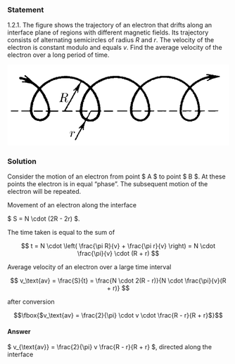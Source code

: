 ###  Statement 

$1.2.1.$ The figure shows the trajectory of an electron that drifts along an interface plane of regions with different magnetic fields. Its trajectory consists of alternating semicircles of radius $R$ and $r$. The velocity of the electron is constant modulo and equals $v$. Find the average velocity of the electron over a long period of time. 

![ For problem $1.2.1$ |749x273, 39%](../../img/1.2.1/statement.png)

### Solution

Consider the motion of an electron from point $ A $ to point $ B $. At these points the electron is in equal “phase”. The subsequent motion of the electron will be repeated. 

Movement of an electron along the interface 

$ S = N \cdot (2R - 2r) $. 

The time taken is equal to the sum of 

$$ t = N \cdot \left( \frac{\pi R}{v} + \frac{\pi r}{v} \right) = N \cdot \frac{\pi}{v} \cdot (R + r) $$ 

Average velocity of an electron over a large time interval

$$ v_\text{av} = \frac{S}{t} = \frac{N \cdot 2(R - r)}{N \cdot \frac{\pi}{v}(R + r)} $$ 

after conversion 

$$\fbox{$v_\text{av} = \frac{2}{\pi} \cdot v \cdot \frac{R - r}{R + r}$}$$ 

#### Answer

$ v_{\text{av}} = \frac{2}{\pi} v \frac{R - r}{R + r} $, directed along the interface 
